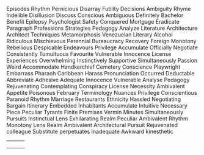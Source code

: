 Episodes 	Rhythm 	Pernicious 	Disarray 	Futility 	Decisions
Ambiguity  	Rhyme 	Indelible 	Disillusion 	Discuss 	Conscious 
Ambiguous  	Definitely 	Bachelor 	Benefit 	Epilepsy 	Psychologist 
Safety 	Conquered 	Mortgage 	Eradicate 	Paragraph 	Professions 
Strategies 	Pedagogy 	Analyze 	Literature 	Architecture 	Architect 
Techniques 	Metamorphosis 	Venezuelan 	Literary 	Alcohol 	Ridiculous 
Mischievous 	Perennial 	Bureaucracy 	Recovery 	Foreign 	Monotony 
Rebellious 	Despicable 	Endeavours	Privilege 	Accumulate 	Officially 
Negotiate 	Consistently 	Tumultuous 	Favourite 	Vulnerable 	Innocence 
License 	Experiences 	Overwhelming 	Instinctively 	Supportive 	Simultaneously 
Passion 	Weird 	Accommodate	Handkerchief 	Cemetery	Conscience 
Playwright 	Embarrass 	Pharaoh 	Caribbean 	Harass 	Pronunciation 
Occurred 	Deductable 	Abbreviate 	Adhesive 	Adequate 	Innocence 
Vulnerable 	Analyse 	Pedagogy 	Rejuvenating 	Contemplating 	Conspiracy 
License 	Necessity 	Ambivalent 	Appetite 	Poisonous 	February 
Terminology 	Nuances 	Privilege 	Conscientious 	Paranoid 	Rhythm 
Marriage 	Restaurants	Ethnicity 	Hassled 	Negotiating 	Bargain 
Itinerary  	Embedded 	Inhabitants 	Accumulate 	Intuitive 	Necessary 
Piece 	Peculiar 	Tyrants 	Finite 	Premises 	Vermin 
Minutes 	Simultaneously 	Pursuits 	Instinctual 	Lens 	Exhilarating 
Realm 	Peculiar 	Ambivalent 	Rhythm 	Monotony 	Lens 
Realm 	Ambivalent 	Architectural 	Pursuit	Rejuvenated 	colleague
Substitute 	 perpetuates 	Inadequate 	Awkward 	kinesthetic	
​					

|      |      |      |
| ---- | ---- | ---- |
|      |      |      |
|      |      |      |
|      |      |      |

